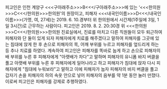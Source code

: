 피고인은 인천 계양구 <<<구아래주소>>>B<<</구아래주소>>>에 있는 ‘<<<한의원>>>C<<</한의원>>>한의원'의 원장이고, 피해자 <<<내국인이름>>>D<<</내국인이름>>>(가명, 여, 27세)는 2019. 6. 10.경부터 위 한의원에서 시간제(1주일에 3일, 1일 3시간)로 근무하는 사람이다.
피고인은 2019. 8. 2. 20:30경 위 <<<한의원>>>C<<</한의원>>>한의원 진료실에서, 진료를 마치고 다른 직원들이 모두 퇴근하여 피해자와 단 둘이 있게 되자 피해자에게 치료를 해주겠다고 말하여 피해자를 그곳에 있는 침대에 앉게 한 후 손으로 피해자의 목, 어깨 부위를 누르고 피해자를 엎드리게 하는 등 추나 치료를 하였다. 계속하여 피고인은 피해자를 똑바로 눕게 하고 손으로 피해자의 배 부위를 누른 후 피해자에게 "아랫배가 차다"고 말하며 피해자의 유니폼 바지 버클을 풀고 아랫배 부위를 누른 후 피해자에게 일어나라고 하고 피해자가 침대에 앉자 다시 피해자에게 "침대에 누워보라"고 말하고 이에 피해자가 눕자 피해자의 바지 버클을 풀고 갑자기 손을 피해자의 하의 속옷 안으로 넣어 피해자의 음부를 약 1분 동안 눌러 만졌다.
이로써 피고인은 피해자를 강제로 추행하였다.